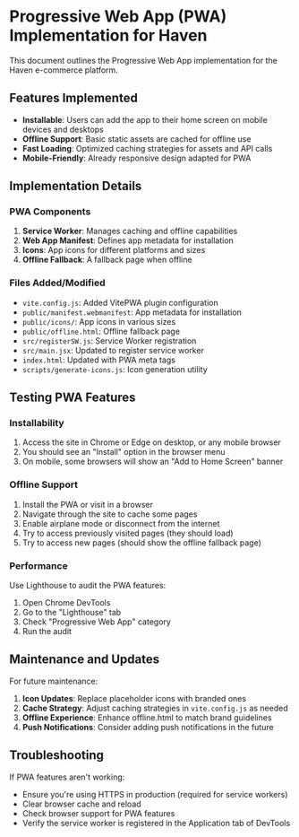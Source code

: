 # Progressive Web App (PWA) Implementation for Haven

This document outlines the Progressive Web App implementation for the Haven e-commerce platform.

## Features Implemented

- **Installable**: Users can add the app to their home screen on mobile devices and desktops
- **Offline Support**: Basic static assets are cached for offline use
- **Fast Loading**: Optimized caching strategies for assets and API calls
- **Mobile-Friendly**: Already responsive design adapted for PWA

## Implementation Details

### PWA Components

1. **Service Worker**: Manages caching and offline capabilities
2. **Web App Manifest**: Defines app metadata for installation
3. **Icons**: App icons for different platforms and sizes
4. **Offline Fallback**: A fallback page when offline

### Files Added/Modified

- `vite.config.js`: Added VitePWA plugin configuration
- `public/manifest.webmanifest`: App metadata for installation
- `public/icons/`: App icons in various sizes
- `public/offline.html`: Offline fallback page
- `src/registerSW.js`: Service Worker registration
- `src/main.jsx`: Updated to register service worker
- `index.html`: Updated with PWA meta tags
- `scripts/generate-icons.js`: Icon generation utility

## Testing PWA Features

### Installability

1. Access the site in Chrome or Edge on desktop, or any mobile browser
2. You should see an "Install" option in the browser menu
3. On mobile, some browsers will show an "Add to Home Screen" banner

### Offline Support

1. Install the PWA or visit in a browser
2. Navigate through the site to cache some pages
3. Enable airplane mode or disconnect from the internet
4. Try to access previously visited pages (they should load)
5. Try to access new pages (should show the offline fallback page)

### Performance

Use Lighthouse to audit the PWA features:

1. Open Chrome DevTools
2. Go to the "Lighthouse" tab
3. Check "Progressive Web App" category
4. Run the audit

## Maintenance and Updates

For future maintenance:

1. **Icon Updates**: Replace placeholder icons with branded ones
2. **Cache Strategy**: Adjust caching strategies in `vite.config.js` as needed
3. **Offline Experience**: Enhance offline.html to match brand guidelines
4. **Push Notifications**: Consider adding push notifications in the future

## Troubleshooting

If PWA features aren't working:

- Ensure you're using HTTPS in production (required for service workers)
- Clear browser cache and reload
- Check browser support for PWA features
- Verify the service worker is registered in the Application tab of DevTools